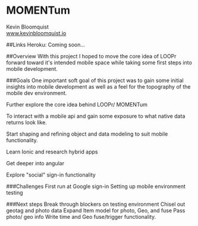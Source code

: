 # MOMENTum
Kevin Bloomquist  
www.kevinbloomquist.io


##Links
Heroku: Coming soon...

##Overview
With this project I hoped to move the core idea of LOOPr forward toward it's intended mobile space while taking some first steps into mobile development. 

###Goals
One important soft goal of this project was to gain some initial insights into mobile development as well as a feel for the topography of the mobile dev environment.

Further explore the core idea behind LOOPr/ MOMENTum

To interact with a mobile api and gain some exposure to what native data returns look like.

Start shaping and refining object and data modeling to suit mobile functionality.

Learn Ionic and research hybrid apps

Get deeper into angular

Explore "social" sign-in functionality



###Challenges
First run at Google sign-in
Setting up mobile environment
testing



###Next steps
Break through blockers on testing environment
Chisel out geotag and photo data
Expand Item model for photo, Geo, and fuse
Pass photo/ geo info
Write time and Geo fuse/trigger functionality.












